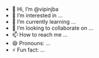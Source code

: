 - 👋 Hi, I’m @vipinjba
- 👀 I’m interested in ...
- 🌱 I’m currently learning ...
- 💞️ I’m looking to collaborate on ...
- 📫 How to reach me ...
- 😄 Pronouns: ...
- ⚡ Fun fact: ...

<!---
vipinjba/vipinjba is a ✨ special ✨ repository because its `README.md` (this file) appears on your GitHub profile.
You can click the Preview link to take a look at your changes.
--->
